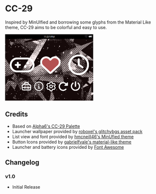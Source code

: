 # CC-29

Inspired by MinUIfied and borrowing some glyphs from the Material Like theme, CC-29 aims to be colorful and easy to use. 

![alt text](preview.png)

## Credits

- Based on [Alpha6's CC-29 Palette](https://lospec.com/palette-list/cc-29)
- Launcher wallpaper provided by [roboxel's glitchybgs asset pack](https://roboxel.itch.io/glitchybgs)
- List view and font provided by [hmcneill46's MinUfied theme](https://github.com/hmcneill46/muOS-MinUIfied-Theme-Generator)
- Button Icons provided by [gabrielfvale's material-like theme](https://github.com/gabrielfvale/muOS-material-like)
- Launcher and battery icons provided by [Font Awesome](https://fontawesome.com/)

## Changelog

### v1.0

- Initial Release
